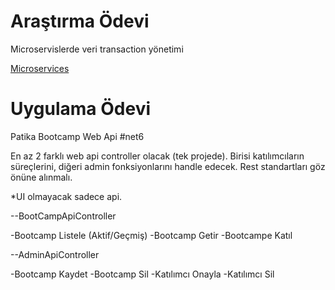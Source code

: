 # Araştırma Ödevi 
Microservislerde veri transaction yönetimi

[Microservices](https://suadev.gitbook.io/turkish-microservices-book/microservice-mimarilerde-transaction-yoenetimi-nasil-yapilir)

# Uygulama Ödevi 
Patika Bootcamp Web Api #net6

En az 2 farklı web api controller olacak (tek projede). Birisi katılımcıların süreçlerini, diğeri admin fonksiyonlarını handle edecek. Rest standartları göz önüne alınmalı. 

*UI olmayacak sadece api.


--BootCampApiController

-Bootcamp Listele (Aktif/Geçmiş)
-Bootcamp Getir
-Bootcampe Katıl

--AdminApiController

-Bootcamp Kaydet
-Bootcamp Sil
-Katılımcı Onayla
-Katılımcı Sil
